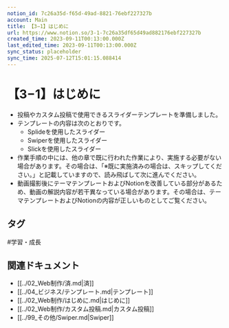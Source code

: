 ```yaml
---
notion_id: 7c26a35d-f65d-49ad-8821-76ebf227327b
account: Main
title: 【3−1】はじめに
url: https://www.notion.so/3-1-7c26a35df65d49ad882176ebf227327b
created_time: 2023-09-11T00:13:00.000Z
last_edited_time: 2023-09-11T00:13:00.000Z
sync_status: placeholder
sync_time: 2025-07-12T15:01:15.088414
---
```

# 【3−1】はじめに

- 投稿やカスタム投稿で使用できるスライダーテンプレートを準備しました。
- テンプレートの内容は次のとおりです。
  - Splideを使用したスライダー
  - Swiperを使用したスライダー
  - Slickを使用したスライダー
- 作業手順の中には、他の章で既に行われた作業により、実施する必要がない場合があります。その場合は、「※既に実施済みの場合は、スキップしてください。」と記載していますので、読み飛ばして次に進んでください。
- 動画撮影後にテーマテンプレートおよびNotionを改善している部分があるため、動画の解説内容が若干異なっている場合があります。その場合は、テーマテンプレートおよびNotionの内容が正しいものとしてご覧ください。
  

## タグ

#学習・成長 

## 関連ドキュメント

- [[../02_Web制作/済.md|済]]
- [[../04_ビジネス/テンプレート.md|テンプレート]]
- [[../02_Web制作/はじめに.md|はじめに]]
- [[../02_Web制作/カスタム投稿.md|カスタム投稿]]
- [[../99_その他/Swiper.md|Swiper]]
